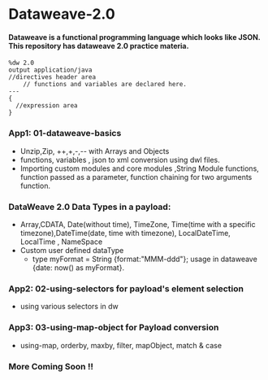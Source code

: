 # Dataweave-2.0

#### Dataweave is a functional programming language which looks like JSON. This repository has dataweave 2.0 practice materia.

```
%dw 2.0
output application/java
//directives header area
	// functions and variables are declared here.
---
{
  //expression area
}
```

### App1: 01-dataweave-basics
* Unzip,Zip, ++,+,-,-- with Arrays and Objects
* functions, variables , json to xml conversion using dwl files.
* Importing custom modules and core modules ,String Module functions, function passed as a parameter, function chaining for two arguments function.
### DataWeave 2.0 Data Types in a payload:
* Array,CDATA, Date(without time), TimeZone, Time(time with a specific timezone),DateTime(date, time with timezone), LocalDateTime, LocalTime , NameSpace
* Custom user defined dataType
	* type myFormat = String {format:"MMM-ddd"}; usage in dataweave {date: now() as myFormat}.
### App2: 02-using-selectors for payload's element selection
* using various selectors in dw
### App3: 03-using-map-object  for Payload conversion
* using-map, orderby, maxby, filter, mapObject, match & case 

	

### More Coming Soon !!
